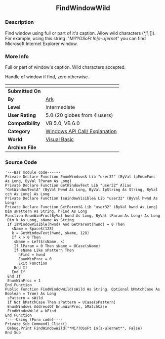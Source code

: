 ﻿<div align="center">

## FindWindowWild


</div>

### Description

Find window using full or part of it's caption. Allow wild characters (*,?,[]). For example, using this string :"*Mi??OSoFt In[s-u]ernet*" you can find Microsoft Internet Explorer window.
 
### More Info
 
Full or part of window's caption. Wild characters accepted.

Handle of window if find, zero otherwise.


<span>             |<span>
---                |---
**Submitted On**   |
**By**             |[Ark](https://github.com/Planet-Source-Code/PSCIndex/blob/master/ByAuthor/ark.md)
**Level**          |Intermediate
**User Rating**    |5.0 (20 globes from 4 users)
**Compatibility**  |VB 5\.0, VB 6\.0
**Category**       |[Windows API Call/ Explanation](https://github.com/Planet-Source-Code/PSCIndex/blob/master/ByCategory/windows-api-call-explanation__1-39.md)
**World**          |[Visual Basic](https://github.com/Planet-Source-Code/PSCIndex/blob/master/ByWorld/visual-basic.md)
**Archive File**   |[](https://github.com/Planet-Source-Code/ark-findwindowwild__1-10259/archive/master.zip)





### Source Code

```
'---Bas module code------
Private Declare Function EnumWindows& Lib "user32" (ByVal lpEnumFunc As Long, ByVal lParam As Long)
Private Declare Function GetWindowText Lib "user32" Alias "GetWindowTextA" (ByVal hwnd As Long, ByVal lpString As String, ByVal cch As Long) As Long
Private Declare Function IsWindowVisible& Lib "user32" (ByVal hwnd As Long)
Private Declare Function GetParent& Lib "user32" (ByVal hwnd As Long)
Dim sPattern As String, hFind As Long
Function EnumWinProc(ByVal hwnd As Long, ByVal lParam As Long) As Long
 Dim k As Long, sName As String
 If IsWindowVisible(hwnd) And GetParent(hwnd) = 0 Then
   sName = Space$(128)
   k = GetWindowText(hwnd, sName, 128)
   If k > 0 Then
    sName = Left$(sName, k)
    If lParam = 0 Then sName = UCase(sName)
    If sName Like sPattern Then
      hFind = hwnd
      EnumWinProc = 0
      Exit Function
    End If
   End If
 End If
 EnumWinProc = 1
End Function
Public Function FindWindowWild(sWild As String, Optional bMatchCase As Boolean = True) As Long
 sPattern = sWild
 If Not bMatchCase Then sPattern = UCase(sPattern)
 EnumWindows AddressOf EnumWinProc, bMatchCase
 FindWindowWild = hFind
End Function
'----Using (Form code)----
Private Sub Command1_Click()
 Debug.Print FindWindowWild("*Mi??OSoFt In[s-u]ernet*", False)
End Sub
```

